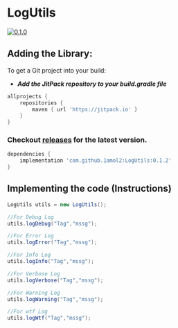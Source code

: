 
# LogUtils

[![0.1.0](https://jitpack.io/v/1amol2/LogUtils.svg)](https://jitpack.io/#1amol2/LogUtils)

## Adding the Library:
To get a Git project into your build:

- ***Add the JitPack repository to your build.gradle file***


```gradle
allprojects {
    repositories {
        maven { url 'https://jitpack.io' }
    }
}
```

### Checkout [releases](https://github.com/1amol2/LogUtils/releases) for the latest version.

```gradle
dependencies {
    implementation 'com.github.1amol2:LogUtils:0.1.2'
}
```
## Implementing the code (Instructions)

```java
LogUtils utils = new LogUtils();

//For Debug Log
utils.logDebug("Tag","mssg");

//For Error Log
utils.logError("Tag","mssg");

//For Info Log
utils.logInfo("Tag","mssg");

//For Verbose Log
utils.logVerbose("Tag","mssg");

//For Warning Log
utils.logWarning("Tag","mssg");

//For wtf Log
utils.logWtf("Tag","mssg");



```



